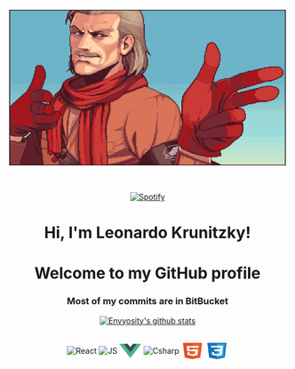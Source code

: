 <p align="center">
  <img src="YourePrettyGood.gif" width="498" height="280" alt="Banner">
</p>

&nbsp;<div align="center">
[![Spotify](https://envyosity-ewaq.vercel.app/api/spotify)](https://open.spotify.com/user/leonardozkl)
</div>

<h1 align="center">Hi, I'm Leonardo Krunitzky!</h1>
<h1 align="center">Welcome to my GitHub profile</h1>
<h3 align="center">Most of my commits are in BitBucket</h3>

<p align="center">
  <a href="https://github.com/Envyosity"><img src="https://github-readme-stats.vercel.app/api?username=Envyosity&show_icons=true&theme=merko&bg_color=30,141E30,243B55&title_color=fff&text_color=fff&icon_color=fff&include_all_commits=true&count_private=true" alt="Envyosity's github stats"></a>
</p>

<div align="center" style="display: inline_block"><br>
  <img align="center" alt="React" height="30" width="40" src="https://cdn.jsdelivr.net/gh/devicons/devicon/icons/react/react-original.svg">
  <img align="center" alt="JS" height="30" width="40" src="https://cdn.jsdelivr.net/gh/devicons/devicon/icons/javascript/javascript-plain.svg">
  <img align="center" alt="VueJS" height="30" width="40" src="https://raw.githubusercontent.com/devicons/devicon/master/icons/vuejs/vuejs-original.svg">
  <img align="center" alt="Csharp" height="30" width="40" src="https://cdn.jsdelivr.net/gh/devicons/devicon/icons/csharp/csharp-plain.svg">
  <img align="center" alt="HTML" height="30" width="40" src="https://raw.githubusercontent.com/devicons/devicon/master/icons/html5/html5-original.svg">
  <img align="center" alt="CSS" height="30" width="40" src="https://raw.githubusercontent.com/devicons/devicon/master/icons/css3/css3-original.svg">
</div>
